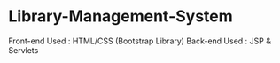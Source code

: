 # Library-Management-System

Front-end Used : HTML/CSS (Bootstrap Library)
Back-end Used : JSP & Servlets
